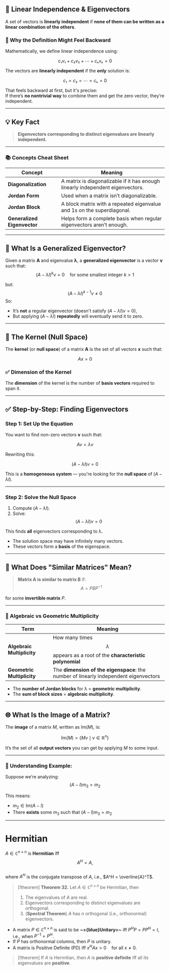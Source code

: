 ## 🔗 Linear Independence & Eigenvectors

A set of vectors is **linearly independent** if **none of them can be written as a linear combination of the others**.

### 🧠 Why the Definition Might Feel Backward

Mathematically, we define linear independence using:

$$
c₁v₁ + c₂v₂ + ⋯ + cₙvₙ = 0
$$

The vectors are **linearly independent** if the **only** solution is:

$$
c₁ = c₂ = ⋯ = cₙ = 0
$$

That feels backward at first, but it's precise:  
If there’s **no nontrivial way** to combine them and get the zero vector, they’re independent.

---

## 💡 Key Fact

> **Eigenvectors corresponding to distinct eigenvalues are linearly independent.**

---

### 📚 Concepts Cheat Sheet

| Concept                     | Meaning                                                                        |
| --------------------------- | ------------------------------------------------------------------------------ |
| **Diagonalization**         | A matrix is diagonalizable if it has enough linearly independent eigenvectors. |
| **Jordan Form**             | Used when a matrix isn’t diagonalizable.                                       |
| **Jordan Block**            | A block matrix with a repeated eigenvalue and 1s on the superdiagonal.         |
| **Generalized Eigenvector** | Helps form a complete basis when regular eigenvectors aren’t enough.           |

---

## 📌 What Is a Generalized Eigenvector?

Given a matrix **A** and eigenvalue **λ**, a **generalized eigenvector** is a vector **v** such that:
$$
(A − λI)^k v = 0 \quad \text{for some smallest integer } k > 1
$$

but:
$$
(A − λI)^{k−1} v ≠ 0
$$
So:
- It’s **not** a regular eigenvector (doesn't satisfy $(A - λI)v = 0$),
- But applying $(A - λI)$ **repeatedly** will eventually send it to zero.

---

## 🧠 The Kernel (Null Space)

The **kernel** (or **null space**) of a matrix **A** is the set of all vectors **x** such that:

$$A x = 0
$$

### ✅ Dimension of the Kernel

The **dimension** of the kernel is the number of **basis vectors** required to span it.

---

## ✅ Step-by-Step: Finding Eigenvectors

### Step 1: Set Up the Equation

You want to find non-zero vectors **v** such that:

$$
A v = λ v
$$

Rewriting this:

$$
(A − λI) v = 0
$$

This is a **homogeneous system** — you're looking for the **null space** of $(A - λI)$.

---
### Step 2: Solve the Null Space

1. Compute $(A - λI)$.
2. Solve:
$$
(A − λI) v = 0
$$

This finds **all** eigenvectors corresponding to λ.

- The solution space may have infinitely many vectors.
- These vectors form a **basis** of the eigenspace.

---

## 🔁 What Does "Similar Matrices" Mean?

> **Matrix A is similar to matrix B** if:
$$
A = P B P^{-1}
$$

for some **invertible matrix** $P$.

---

### 🧩 Algebraic vs Geometric Multiplicity

| Term                          | Meaning                                                                          |
|-------------------------------|----------------------------------------------------------------------------------|
| **Algebraic Multiplicity**    | How many times $$λ$$ appears as a root of the **characteristic polynomial**     |
| **Geometric Multiplicity**    | The **dimension of the eigenspace**: the number of linearly independent eigenvectors |

- The **number of Jordan blocks** for λ = **geometric multiplicity**.
- The **sum of block sizes** = **algebraic multiplicity**.

---

## 🌐 What Is the Image of a Matrix?

The **image** of a matrix $M$, written as $\text{Im}(M)$, is:

$$
\text{Im}(M) = \{ Mv \mid v \in \mathbb{R}^n \}
$$

It’s the set of all **output vectors** you can get by applying $M$ to some input.

---

### 🧠 Understanding Example:

Suppose we’re analyzing:
$$
(A - I) m_3 = m_2
$$

This means:

- $m_2 \in \text{Im}(A - I)$
- There **exists** some $m_3$ such that $(A - I)m_3 = m_2$
---
# Hermitian
$A \in \mathbb{C}^{n \times n}$ is **Hermitian** iff  
$$
A^H = A,
$$  
where $A^H$ is the conjugate transpose of $A$, i.e., $A^H = \overline{A}^T$.
>[!theorem]
**Theorem 32.** Let $A \in \mathbb{C}^{n \times n}$ be Hermitian, then  
>1. The eigenvalues of $A$ are real.  
>2. Eigenvectors corresponding to distinct eigenvalues are orthogonal.  
>3. (**Spectral Theorem**) $A$ has $n$ orthogonal (i.e., orthonormal) eigenvectors.

- A matrix $P \in \mathbb{C}^{n \times n}$ is said to be **~={blue}Unitary=~** iff $P^H P = P P^H = I,$  i.e., when $P^{-1} = P^H$.  
- If $P$ has orthonormal columns, then $P$ is unitary.
- A matrix  is Positive Definite (PD) iff  $x^H A x > 0 \quad \text{for all } x \neq 0.$

>[!theorem]
>If $A$ is Hermitian, then $A$ is **positive definite** iff all its eigenvalues are **positive**.

